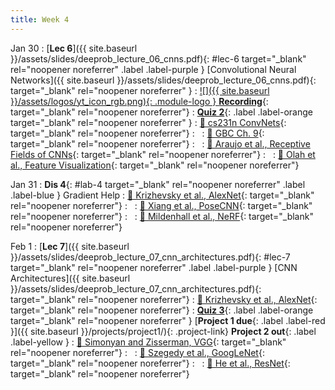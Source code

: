 ```yaml
---
title: Week 4
---
```


Jan 30
: [**Lec 6**]({{ site.baseurl }}/assets/slides/deeprob_lecture_06_cnns.pdf){: #lec-6 target="_blank" rel="noopener noreferrer" .label .label-purple } [Convolutional Neural Networks]({{ site.baseurl }}/assets/slides/deeprob_lecture_06_cnns.pdf){: target="_blank" rel="noopener noreferrer" }
  : [![]({{ site.baseurl }}/assets/logos/yt_icon_rgb.png){: .module-logo } **Recording**](https://leccap.engin.umich.edu/leccap/player/r/oR1QCI){: target="_blank" rel="noopener noreferrer"}
: [**Quiz 2**](https://www.gradescope.com/courses/704549/){: .label .label-orange target="_blank" rel="noopener noreferrer" }
  : [📖 cs231n ConvNets](https://cs231n.github.io/convolutional-networks/){: target="_blank" rel="noopener noreferrer"}
: &nbsp;
  : [📖 GBC Ch. 9](https://www.deeplearningbook.org/contents/convnets.html){: target="_blank" rel="noopener noreferrer"}
: &nbsp;
  : [📖 Araujo et al., Receptive Fields of CNNs](https://distill.pub/2019/computing-receptive-fields/){: target="_blank" rel="noopener noreferrer"}
: &nbsp;
  : [📖 Olah et al., Feature Visualization](https://distill.pub/2017/feature-visualization/){: target="_blank" rel="noopener noreferrer"}


Jan 31
: **Dis 4**{: #lab-4 target="_blank" rel="noopener noreferrer" .label .label-blue } Gradient Help
  : [📖 Krizhevsky et al., AlexNet](https://papers.nips.cc/paper/2012/hash/c399862d3b9d6b76c8436e924a68c45b-Abstract.html){: target="_blank" rel="noopener noreferrer"}
: &nbsp;
  : [📖 Xiang et al., PoseCNN](https://arxiv.org/abs/1711.00199){: target="_blank" rel="noopener noreferrer"}
: &nbsp;
  : [📖 Mildenhall et al., NeRF](https://arxiv.org/abs/2003.08934){: target="_blank" rel="noopener noreferrer"}




Feb 1
: [**Lec 7**]({{ site.baseurl }}/assets/slides/deeprob_lecture_07_cnn_architectures.pdf){: #lec-7 target="_blank" rel="noopener noreferrer" .label .label-purple } [CNN Architectures]({{ site.baseurl }}/assets/slides/deeprob_lecture_07_cnn_architectures.pdf){: target="_blank" rel="noopener noreferrer"}
  : [📖 Krizhevsky et al., AlexNet](https://papers.nips.cc/paper/2012/hash/c399862d3b9d6b76c8436e924a68c45b-Abstract.html){: target="_blank" rel="noopener noreferrer"}
: [**Quiz 3**](https://www.gradescope.com/courses/704549/){: .label .label-orange target="_blank" rel="noopener noreferrer" } [**Project 1 due**{: .label .label-red }]({{ site.baseurl }}/projects/project1/){: .project-link} **Project 2 out**{: .label .label-yellow }
  : [📖 Simonyan and Zisserman, VGG](https://arxiv.org/abs/1409.1556){: target="_blank" rel="noopener noreferrer"}
: &nbsp;
  : [📖 Szegedy et al., GoogLeNet](https://arxiv.org/abs/1409.4842){: target="_blank" rel="noopener noreferrer"}
: &nbsp;
  : [📖 He et al., ResNet](https://arxiv.org/abs/1512.03385){: target="_blank" rel="noopener noreferrer"}



